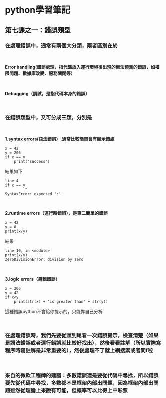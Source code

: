 # python學習筆記

## 第七課之一：錯誤類型

### 在處理錯誤中，通常有兩個大分類，兩者區別在於

<br>

**Error handling(錯誤處理，指代碼放入運行環境後出現的無法預測的錯誤，如權限問題、數據庫改變、服務關閉等）**

<br>

**Debugging（調試，是指代碼本身的錯誤）**

&nbsp;

### 在錯誤類型中，又可分成三類，分別是

<br>

**1.syntax errors(語法錯誤）,通常比較簡單會有顯示錯處**

```
x = 42
y = 206
if x == y
    print('success')
```

結果如下

```
line 4
if x == y
         ^
SyntaxError: expected ':'
```

&nbsp;

**2.runtime errors（運行時錯誤），是第二簡單的錯誤**

```
x = 42
y = 0
print(x/y)
```

結果

```
line 10, in <module>
print(x/y)
ZeroDivisionError: division by zero
```

&nbsp;

**3.logic errors（邏輯錯誤）**

```
x = 206
y = 42
if x<y
    print(str(x) + 'is greater than' + str(y))
```

這種錯誤python不會給你提示的，只能靠自己分析

&nbsp;

### 在處理錯誤時，我們先要從頭到尾看一次錯誤提示，檢查清楚（如果是語法錯誤或者運行錯誤就比較好找出），然後看看註解（所以實際寫程序時寫註解是非常重要的），然後處理不了就上網搜索或者問f啦

&nbsp;

### 來自的微軟工程師的建議：多數錯誤還是要從代碼中尋找，所以錯誤要先從代碼中尋找，多數都不是框架內部出問題，因為框架內部出問題雖然從理論上來說有可能，但概率可以比得上中彩票

